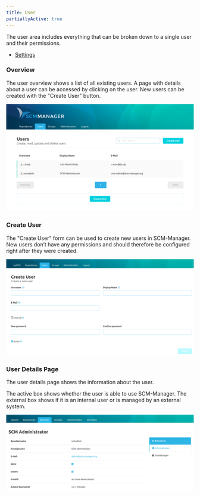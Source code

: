 ```yaml
---
title: User
partiallyActive: true
---
```

The user area includes everything that can be broken down to a single user and their permissions.

* [Settings](settings/)

### Overview
The user overview shows a list of all existing users. A page with details about a user can be accessed by clicking on the user. New users can be created with the "Create User" button.

![User Overview](assets/user-overview.png)

### Create User
The "Create User" form can be used to create new users in SCM-Manager. New users don’t have any permissions and should therefore be configured right after they were created.

![Create User](assets/user-create.png)

### User Details Page
The user details page shows the information about the user.

The active box shows whether the user is able to use SCM-Manager. The external box shows if it is an internal user or is managed by an external system.

![User-Information](assets/user-information.png)

